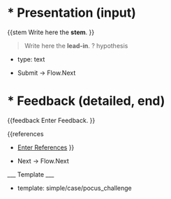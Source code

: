 # * Presentation (input)

{{stem
Write here the **stem**.
}}

> Write here the **lead-in**.
? hypothesis
  * type: text

* Submit -> Flow.Next

# * Feedback (detailed, end)

{{feedback
Enter Feedback.
}}

{{references
* [Enter References](References)
}}

* Next -> Flow.Next

___ Template ___

* template: simple/case/pocus_challenge
